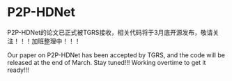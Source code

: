 # P2P-HDNet
P2P-HDNet的论文已正式被TGRS接收，相关代码将于3月底开源发布，敬请关注！！！加班整理中！！！

Our paper on P2P-HDNet has been accepted by TGRS, and the code will be released at the end of March. Stay tuned!!! Working overtime to get it ready!!!

